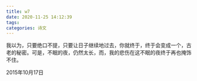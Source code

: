 ```yaml
---
title: w7
date: 2020-11-25 14:12:39
tags:
categories: 诗文
---
```

我以为，只要绝口不提，只要让日子继续地过去，你就终于，终于会变成一个，古老的秘密。可是，不眠的夜，仍然太长，而，我的悲伤在这不眠的夜终于再也掩饰不住。

2015年10月17日